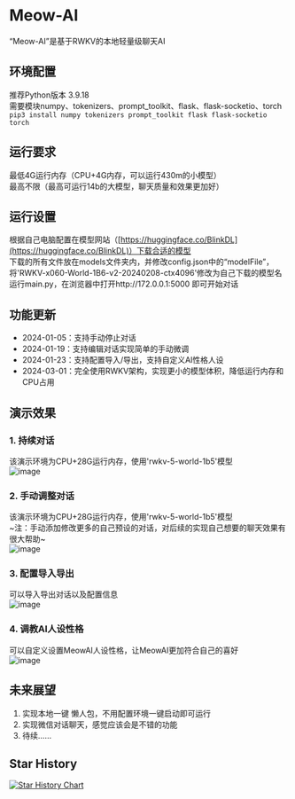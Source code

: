 # Meow-AI
“Meow-AI”是基于RWKV的本地轻量级聊天AI

## 环境配置
推荐Python版本 3.9.18  
需要模块numpy、tokenizers、prompt_toolkit、flask、flask-socketio、torch  
`pip3 install numpy tokenizers prompt_toolkit flask flask-socketio torch` 

## 运行要求
最低4G运行内存（CPU+4G内存，可以运行430m的小模型）  
最高不限（最高可运行14b的大模型，聊天质量和效果更加好）  

## 运行设置
根据自己电脑配置在模型网站（[https://huggingface.co/BlinkDL](https://huggingface.co/BlinkDL)）下载合适的模型  
下载的所有文件放在models文件夹内，并修改config.json中的“modelFile”，将'RWKV-x060-World-1B6-v2-20240208-ctx4096'修改为自己下载的模型名  
运行main.py，在浏览器中打开http://172.0.0.1:5000 即可开始对话  

## 功能更新
- 2024-01-05：支持手动停止对话  
- 2024-01-19：支持编辑对话实现简单的手动微调  
- 2024-01-23：支持配置导入/导出，支持自定义AI性格人设
- 2024-03-01：完全使用RWKV架构，实现更小的模型体积，降低运行内存和CPU占用

## 演示效果
### 1. 持续对话
该演示环境为CPU+28G运行内存，使用'rwkv-5-world-1b5'模型  
![image](https://picshack.net/ib/7c1jDPPjHO.gif)
### 2. 手动调整对话
该演示环境为CPU+28G运行内存，使用'rwkv-5-world-1b5'模型  
~注：手动添加修改更多的自己预设的对话，对后续的实现自己想要的聊天效果有很大帮助~  
![image](https://picshack.net/ib/pzpp41XVCG.gif)
### 3. 配置导入导出
可以导入导出对话以及配置信息  
![image](https://picshack.net/ib/fVZR0qNv8W.gif)
### 4. 调教AI人设性格
可以自定义设置MeowAI人设性格，让MeowAI更加符合自己的喜好  
![image](https://picshack.net/ib/HfPlGwrGxP.gif)

## 未来展望
1. 实现本地一键 懒人包，不用配置环境一键启动即可运行
2. 实现微信对话聊天，感觉应该会是不错的功能  
3. 待续……    

## Star History
[![Star History Chart](https://api.star-history.com/svg?repos=bilibini/Meow-AI&type=Date)](https://star-history.com/#bilibini/Meow-AI&Date)
